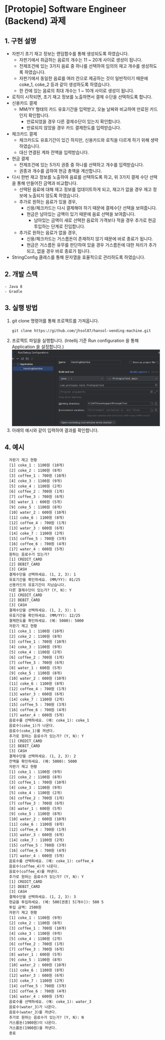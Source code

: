 # [Protopie] Software Engineer (Backend) 과제

## 1. 구현 설명

- 자판기 초기 재고 정보는 랜덤함수를 통해 생성되도록 하였습니다.
    - 자판기에서 취급하는 음료의 개수는 11 ~ 20개 사이로 생성이 됩니다.
    - 전제조건에 있는 3가지 음료 중 하나를 선택하여 임의의 재고 개수를 생성하도록 하였습니다.
    - 자판기에서 동일한 음료를 여러 칸으로 제공하는 것이 일반적이기 때문에 coke_1, coke_2 등과 같이 생성하도록 하였습니다.
    - 한 칸에 있는 음료의 최대 개수는 1 ~ 10개 사이로 생성이 됩니다.
- 로직이 시작되면, 초기 재고 정보를 노출하면서 결제 수단을 선택하도록 합니다.
- 신용카드 결제
    - MM/YY 형태의 카드 유효기간을 입력받고, 오늘 날짜와 비교하여 만료된 카드인지 확인합니다.
      - 만료되었을 경우 다른 결제수단이 있는지 확인합니다.
      - 만료되지 않았을 경우 카드 결제한도를 입력받습니다.
- 체크카드 결제
  - 체크카드도 유효기간이 있긴 하지만, 신용카드와 로직을 다르게 하기 위해 생략하였습니다.
  - 대신 연결된 계좌 잔액을 입력받습니다.
- 현금 결제
  - 전제조건에 있는 5가지 권종 중 하나를 선택하고 개수를 입력받습니다.
  - 권종과 개수를 곱하여 현금 총액을 계산합니다.
- 다시 한번 재고 정보를 노출하여 음료를 선택하도록 하고, 위 3가지 결제 수단 선택을 통해 만들어진 금액과 비교합니다.
  - 선택된 음료에 대해 재고 정보를 업데이트하게 되고, 재고가 없을 경우 재고 정보에 노출되지 않도록 하였습니다.
  - 추가로 원하는 음료가 있을 경우,
    - 신용/체크카드는 다시 결제해야 하기 때문에 결제수단 선택을 보여줍니다.
    - 현금은 남아있는 금액이 있기 때문에 음료 선택을 보여줍니다.
      - 남아있는 금액이 새로 선택한 음료의 가격보다 적을 경우 추가로 현금 투입하는 단계로 진입합니다.
  - 추가로 원하는 음료가 없을 경우,
    - 신용/체크카드는 거스름돈이 존재하지 않기 때문에 바로 종료가 됩니다.
    - 현금은 거스름돈 유무를 판단하여 있을 경우 거스름돈에 대한 처리가 추가되고, 없을 경우 바로 종료가 됩니다.
- StringConfig 클래스를 통해 문자열을 효율적으로 관리하도록 하였습니다.

## 2. 개발 스택

    - Java 8
    - Gradle

## 3. 실행 방법

1. git clone 명령어를 통해 프로젝트를 가져옵니다.
    ```
    git clone https://github.com/jhsol87/hansol-vending-machine.git
    ```
2. 프로젝트 파일을 실행합니다. (Intellij 기준 Run configuration 을 통해 Application 을 설정합니다.)
![img.png](img.png)
3. 아래의 예시와 같이 입력하여 결과를 확인합니다.

## 4. 예시
```text
  자판기 재고 현황
  [1] coke_1 : 1100원 (10개)
  [2] coke_2 : 1100원 (8개)
  [3] coffee_1 : 700원 (10개)
  [4] coke_3 : 1100원 (9개)
  [5] coke_4 : 1100원 (2개)
  [6] coffee_2 : 700원 (1개)
  [7] coffee_3 : 700원 (6개)
  [8] water_1 : 600원 (5개)
  [9] coke_5 : 1100원 (8개)
  [10] water_2 : 600원 (10개)
  [11] coke_6 : 1100원 (8개)
  [12] coffee_4 : 700원 (1개)
  [13] water_3 : 600원 (6개)
  [14] coke_7 : 1100원 (2개)
  [15] coffee_5 : 700원 (3개)
  [16] coffee_6 : 700원 (4개)
  [17] water_4 : 600원 (5개)
  원하는 음료수가 있는가?
  [1] CREDIT_CARD
  [2] DEBIT_CARD
  [3] CASH
  결제수단을 선택하세요. (1, 2, 3): 1
  유효기간을 확인하세요. (MM/YY): 01/25
  신용카드의 유효기간이 지났습니다.
  다른 결제수단이 있는가? (Y, N): Y
  [1] CREDIT_CARD
  [2] DEBIT_CARD
  [3] CASH
  결제수단을 선택하세요. (1, 2, 3): 1
  유효기간을 확인하세요. (MM/YY): 12/25
  결제한도를 확인하세요. (예: 5000): 5000
  자판기 재고 현황
  [1] coke_1 : 1100원 (10개)
  [2] coke_2 : 1100원 (8개)
  [3] coffee_1 : 700원 (10개)
  [4] coke_3 : 1100원 (9개)
  [5] coke_4 : 1100원 (2개)
  [6] coffee_2 : 700원 (1개)
  [7] coffee_3 : 700원 (6개)
  [8] water_1 : 600원 (5개)
  [9] coke_5 : 1100원 (8개)
  [10] water_2 : 600원 (10개)
  [11] coke_6 : 1100원 (8개)
  [12] coffee_4 : 700원 (1개)
  [13] water_3 : 600원 (6개)
  [14] coke_7 : 1100원 (2개)
  [15] coffee_5 : 700원 (3개)
  [16] coffee_6 : 700원 (4개)
  [17] water_4 : 600원 (5개)
  음료수를 선택하세요. (예: coke_1): coke_1
  음료수(coke_1)가 나온다.
  음료수(coke_1)를 꺼낸다.
  추가로 원하는 음료수가 있는가? (Y, N): Y
  [1] CREDIT_CARD
  [2] DEBIT_CARD
  [3] CASH
  결제수단을 선택하세요. (1, 2, 3): 2
  잔액을 확인하세요. (예: 5000): 5000
  자판기 재고 현황
  [1] coke_1 : 1100원 (9개)
  [2] coke_2 : 1100원 (8개)
  [3] coffee_1 : 700원 (10개)
  [4] coke_3 : 1100원 (9개)
  [5] coke_4 : 1100원 (2개)
  [6] coffee_2 : 700원 (1개)
  [7] coffee_3 : 700원 (6개)
  [8] water_1 : 600원 (5개)
  [9] coke_5 : 1100원 (8개)
  [10] water_2 : 600원 (10개)
  [11] coke_6 : 1100원 (8개)
  [12] coffee_4 : 700원 (1개)
  [13] water_3 : 600원 (6개)
  [14] coke_7 : 1100원 (2개)
  [15] coffee_5 : 700원 (3개)
  [16] coffee_6 : 700원 (4개)
  [17] water_4 : 600원 (5개)
  음료수를 선택하세요. (예: coke_1): coffee_4
  음료수(coffee_4)가 나온다.
  음료수(coffee_4)를 꺼낸다.
  추가로 원하는 음료수가 있는가? (Y, N): Y
  [1] CREDIT_CARD
  [2] DEBIT_CARD
  [3] CASH
  결제수단을 선택하세요. (1, 2, 3): 3
  현금을 투입하세요. (예: 500[권종] 5[개수]): 500 5
  투입 금액: 2500원
  자판기 재고 현황
  [1] coke_1 : 1100원 (9개)
  [2] coke_2 : 1100원 (8개)
  [3] coffee_1 : 700원 (10개)
  [4] coke_3 : 1100원 (9개)
  [5] coke_4 : 1100원 (2개)
  [6] coffee_2 : 700원 (1개)
  [7] coffee_3 : 700원 (6개)
  [8] water_1 : 600원 (5개)
  [9] coke_5 : 1100원 (8개)
  [10] water_2 : 600원 (10개)
  [11] coke_6 : 1100원 (8개)
  [12] water_3 : 600원 (6개)
  [13] coke_7 : 1100원 (2개)
  [14] coffee_5 : 700원 (3개)
  [15] coffee_6 : 700원 (4개)
  [16] water_4 : 600원 (5개)
  음료수를 선택하세요. (예: coke_1): water_3
  음료수(water_3)가 나온다.
  음료수(water_3)를 꺼낸다.
  추가로 원하는 음료수가 있는가? (Y, N): N
  거스름돈(1900원)이 나온다.
  거스름돈(1900원)을 꺼낸다.
  종료
```